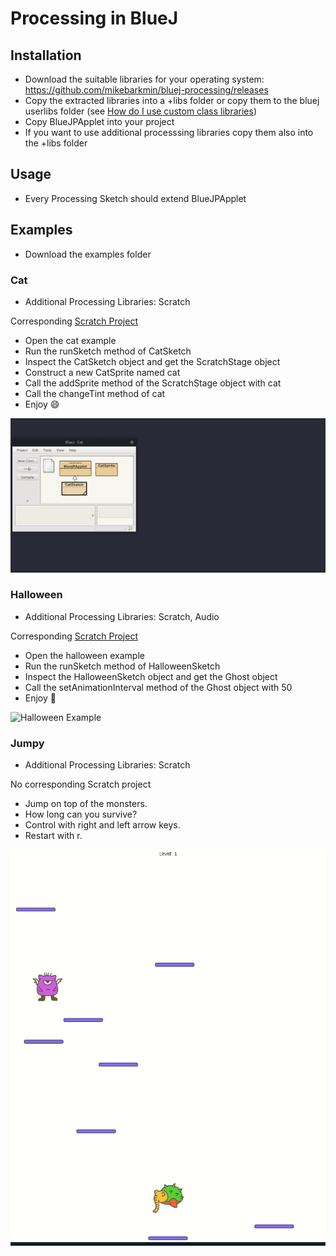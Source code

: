 # Processing in BlueJ

## Installation

* Download the suitable libraries for your operating system: https://github.com/mikebarkmin/bluej-processing/releases
* Copy the extracted libraries into a +libs folder or copy them to the bluej userlibs folder (see [How do I use custom class libraries](https://www.bluej.org/faq.html))
* Copy BlueJPApplet into your project
* If you want to use additional processsing libraries copy them also into the +libs folder

## Usage

* Every Processing Sketch should extend BlueJPApplet

## Examples
* Download the examples folder

### Cat

* Additional Processing Libraries: Scratch

Corresponding [Scratch Project](https://scratch.mit.edu/projects/339257357/)

* Open the cat example
* Run the runSketch method of CatSketch
* Inspect the CatSketch object and get the ScratchStage object
* Construct a new CatSprite named cat
* Call the addSprite method of the ScratchStage object with cat
* Call the changeTint method of cat
* Enjoy :smile:

![Cat Example](.github/cat.gif)

### Halloween

* Additional Processing Libraries: Scratch, Audio

Corresponding [Scratch Project](https://scratch.mit.edu/projects/338613208/)

* Open the halloween example
* Run the runSketch method of HalloweenSketch
* Inspect the HalloweenSketch object and get the Ghost object
* Call the setAnimationInterval method of the Ghost object with 50
* Enjoy :running:

![Halloween Example](.github/halloween.gif)

### Jumpy

* Additional Processing Libraries: Scratch

No corresponding Scratch project

* Jump on top of the monsters.
* How long can you survive?
* Control with right and left arrow keys.
* Restart with r.

![Jumpy Example](.github/jumpy.gif)
